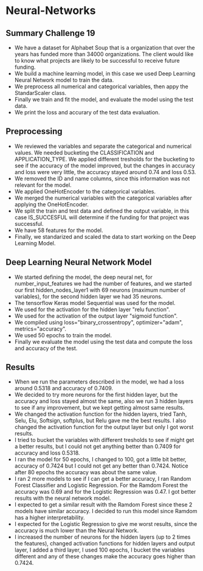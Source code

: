 # Neural-Networks
## Summary Challenge 19 
- We have a dataset for Alphabet Soup that is a organization that over the years has funded more than 34000 organizations.  The client would like to know what projects are likely to be successful to receive future funding.
- We build a machine learning model, in this case we used Deep Learning Neural Network model to train the data.
- We preprocess all numerical and categorical variables, then appy the StandarScaler class.
- Finally we train and fit the model, and evaluate the model using the test data.
- We print the loss and accurary of the test data evaluation.

## Preprocessing
- We reviewed the variables and separate the categorical and numerical values.  We needed bucketing the CLASSIFICATION and APPLICATION_TYPE.  We applied different tresholds for the bucketing to see if the accuracy of the model improved, but the changes in accuracy and loss were very little, the accuracy stayed around 0.74 and loss 0.53.
- We removed the ID and name columns, since this information was not relevant for the model.
- We applied OneHotEncoder to the categorical variables.
- We merged the numerical variables with the categorical variables after applying the OneHotEncoder.
- We split the train and test data and defined the output variable, in this case IS_SUCCESFUL will determine if the funding for that project was successful.
- We have 58 features for the model.
- Finally, we standarized and scaled the data to start working on the Deep Learning Model.

## Deep Learning Neural Network Model
- We started defining the model, the deep neural net, for number_input_features we had the number of features, and we started our first hidden_nodes_layer1 with 69 neurons (maximum number of variables), for the second hidden layer we had 35 neurons.
- The tensorflow Keras model Sequential was used for the model.
- We used for the activation for the hidden layer "relu function".
- We used for the activation of the output layer "sigmoid function".
- We compiled using loss="binary_crossentropy", optimizer="adam", metrics="accuracy".
- We used 50 epochs to train the model.
- Finally we evaluate the model using the test data and compute the loss and accuracy of the test.

## Results
- When we run the parameters described in the model, we had a loss around 0.5318 and accuracy of 0.7409.  
-  We decided to try more neurons for the first hidden layer, but the accuracy and loss stayed almost the same, also we run 3 hidden layers to see if any improvement, but we kept getting almost same results.
- We changed the activation function for the hidden layers, tried Tanh, Selu, Elu, Softsign, softplus, but Relu gave me the best results.  I also changed the activation function for the output layer but only I got worst results.
- I tried to bucket the variables with different tresholds to see if might get a better results, but I could not get anything better than 0.7409 for accuracy and loss 0.5318.
- I ran the model for 50 epochs, I changed to 100, got a little bit better, accuracy of 0.7424 but I could not get any better than 0.7424.  Notice after 80 epochs the accuracy was about the same value.
- I ran 2 more models to see if I can get a better accuracy, I ran Random Forest Classifier and Logistic Regression.  For the Ramdom Forest the accuracy was 0.69 and for the Logistic Regression was 0.47.  I got better results with the neural network model.
- I expected to get a similar result with the Ramdom Forest since these 2 models have similar accuracy.  I decided to run this model since Ramdom has a higher interpretability.
- I expected for the Logistic Regression to give me worst results, since the accuracy is much lower than the Neural Network.
- I increased the number of neurons for the hidden layers (up to 2 times the features), changed activation functions for hidden layers and output layer, I added a third layer, I used 100 epochs, I bucket the variables different and any of these changes make the accuracy goes higher than 0.7424.
